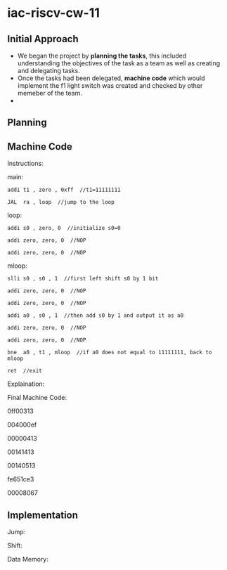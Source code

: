 # iac-riscv-cw-11
## Initial Approach

- We began the project by **planning the tasks**, this included understanding the objectives of the task as a team as well as creating and delegating tasks. 
- Once the tasks had been delegated, **machine code** which would implement the f1 light switch was created and checked by other memeber of the team.
- 

## Planning

## Machine Code 

Instructions:

main:               
    
    addi t1 , zero , 0xff  //t1=11111111
    
    JAL  ra , loop  //jump to the loop

loop: 
    
    addi s0 , zero, 0  //initialize s0=0
    
    addi zero, zero, 0  //NOP
    
    addi zero, zero, 0  //NOP

mloop:
   
    slli s0 , s0 , 1  //first left shift s0 by 1 bit
    
    addi zero, zero, 0  //NOP
    
    addi zero, zero, 0  //NOP
    
    addi a0 , s0 , 1  //then add s0 by 1 and output it as a0
    
    addi zero, zero, 0  //NOP
    
    addi zero, zero, 0  //NOP
    
    bne  a0 , t1 , mloop  //if a0 does not equal to 11111111, back to mloop
    
    ret  //exit
    
Explaination:

    
Final Machine Code:

0ff00313

004000ef

00000413

00141413

00140513

fe651ce3

00008067

## Implementation

Jump:

Shift:

Data Memory:

##
